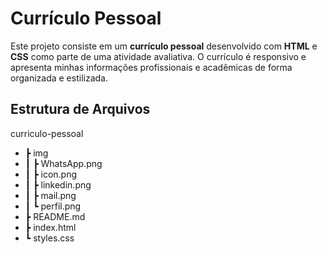 # Currículo Pessoal

Este projeto consiste em um **currículo pessoal** desenvolvido com **HTML** e **CSS** como parte de uma atividade avaliativa. O currículo é responsivo e apresenta minhas informações profissionais e acadêmicas de forma organizada e estilizada.

## Estrutura de Arquivos
curriculo-pessoal
- ┣ img
- ┃ ┣ WhatsApp.png
- ┃ ┣ icon.png
- ┃ ┣ linkedin.png
- ┃ ┣ mail.png
- ┃ ┗ perfil.png
- ┣ README.md
- ┣ index.html
- ┗ styles.css
